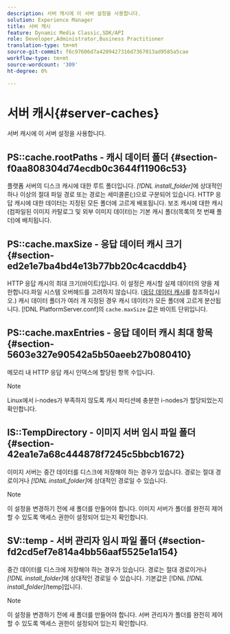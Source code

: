 ```yaml
---
description: 서버 캐시에 이 서버 설정을 사용합니다.
solution: Experience Manager
title: 서버 캐시
feature: Dynamic Media Classic,SDK/API
role: Developer,Administrator,Business Practitioner
translation-type: tm+mt
source-git-commit: f6c97606d7a4209427316d7367013ad9585a5cae
workflow-type: tm+mt
source-wordcount: '309'
ht-degree: 0%

---
```



# 서버 캐시{#server-caches}

서버 캐시에 이 서버 설정을 사용합니다.

## PS::cache.rootPaths - 캐시 데이터 폴더 {#section-f0aa808304d74ecdb0c3644f11906c53}

플랫폼 서버의 디스크 캐시에 대한 루트 폴더입니다. *[!DNL install_folder]*&#x200B;에 상대적인 하나 이상의 절대 파일 경로 또는 경로는 세미콜론(;)으로 구분되어 있습니다. HTTP 응답 캐시에 대한 데이터는 지정된 모든 폴더에 고르게 배포됩니다. 보조 캐시에 대한 캐시(컴파일된 이미지 카탈로그 및 외부 이미지 데이터)는 기본 캐시 폴더(목록의 첫 번째 폴더)에 배치됩니다.

## PS::cache.maxSize - 응답 데이터 캐시 크기 {#section-ed2e1e7ba4bd4e13b77bb20c4cacddb4}

HTTP 응답 캐시의 최대 크기(바이트)입니다. 이 설정은 캐시할 실제 데이터의 양을 제한합니다.파일 시스템 오버헤드를 고려하지 않습니다. ([응답 데이터 캐시](../../../../is-api/image-serving-api-ref/c-configuration-and-administration/c-data-caches/c-response-data-cache.md#concept-81ea996c242441f2a69f7e9d9b3a29ca)를 참조하십시오.) 캐시 데이터 폴더가 여러 개 지정된 경우 캐시 데이터가 모든 폴더에 고르게 분산됩니다. [!DNL PlatformServer.conf]의 `cache.maxSize` 값은 바이트 단위입니다.

## PS::cache.maxEntries - 응답 데이터 캐시 최대 항목 {#section-5603e327e90542a5b50aeeb27b080410}

메모리 내 HTTP 응답 캐시 인덱스에 할당된 항목 수입니다.

>[!NOTE]
>
>Linux에서 i-nodes가 부족하지 않도록 캐시 파티션에 충분한 i-nodes가 할당되었는지 확인합니다.

## IS::TempDirectory - 이미지 서버 임시 파일 폴더 {#section-42ea1e7a68c444878f7245c5bbcb1672}

이미지 서버는 중간 데이터를 디스크에 저장해야 하는 경우가 있습니다. 경로는 절대 경로이거나 *[!DNL install_folder]*&#x200B;에 상대적인 경로일 수 있습니다.

>[!NOTE]
>
>이 설정을 변경하기 전에 새 폴더를 만들어야 합니다. 이미지 서버가 폴더를 완전히 제어할 수 있도록 액세스 권한이 설정되어 있는지 확인합니다.

## SV::temp - 서버 관리자 임시 파일 폴더 {#section-fd2cd5ef7e814a4bb56aaf5525e1a154}

중간 데이터를 디스크에 저장해야 하는 경우가 있습니다. 경로는 절대 경로이거나 *[!DNL install_folder]*&#x200B;에 상대적인 경로일 수 있습니다. 기본값은 [!DNL *[!DNL install_folder]*/temp]입니다.

>[!NOTE]
>
>이 설정을 변경하기 전에 새 폴더를 만들어야 합니다. 서버 관리자가 폴더를 완전히 제어할 수 있도록 액세스 권한이 설정되어 있는지 확인합니다.

